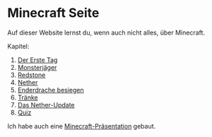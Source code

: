 # Minecraft Seite
 
 
Auf dieser Website lernst du, wenn auch nicht alles, über Minecraft.
 
Kapitel:

1. [Der Erste Tag](oberwelt.md)
1. [Monsterjäger](monsterjäger.md)
1. [Redstone](redstone.md)
1. [Nether](nether.md)
1. [Enderdrache besiegen](end.md)
1. [Tränke](tränke.md)
1. [Das Nether-Update](netherupdate.md)
1. [Quiz](quiz.md)

Ich habe auch eine [Minecraft-Präsentation](https://gitpitch.com/teepau/minesite) gebaut. 
